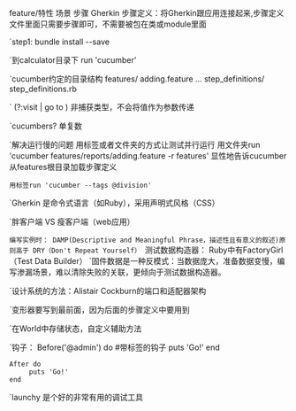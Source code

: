 feature/特性
场景
步骤
Gherkin
步骤定义：将Gherkin跟应用连接起来,步骤定义文件里面只需要步骤即可，不需要被包在类或module里面

`step1: bundle install --save

`到calculator目录下
    run 'cucumber'

`cucumber约定的目录结构
    features/
      adding.feature
      ...
      step_definitions/
        step_definitions.rb

` (?:visit | go to )
    非捕获类型，不会将值作为参数传递

`cucumbers?  单复数

`解决运行慢的问题
    用标签或者文件夹的方式让测试并行运行
    用文件夹run 'cucumber features/reports/adding.feature -r features'
    显性地告诉cucumber从features根目录加载步骤定义

    用标签run 'cucumber --tags @division'

`Gherkin 是命令式语言（如Ruby），采用声明式风格（CSS）

`胖客户端 VS 瘦客户端（web应用）

`编写实例时：
      DAMP(Descriptive and Meaningful Phrase，描述性且有意义的叙述)原则高于
    DRY（Don't Repeat Yourself）
`测试数据构造器：
    Ruby中有FactoryGirl（Test Data Builder）
`固件数据是一种反模式：当数据庞大，准备数据变慢，编写渗漏场景，难以清除失败的关联，更倾向于测试数据构造器。

`设计系统的方法：Alistair Cockburn的端口和适配器架构

`变形器要写到最前面，因为后面的步骤定义中要用到

`在World中存储状态，自定义辅助方法

`钩子：
    Before('@admin') do   #带标签的钩子
     puts 'Go!'
    end

    After do
         puts 'Go!'
    end

`launchy 是个好的非常有用的调试工具
